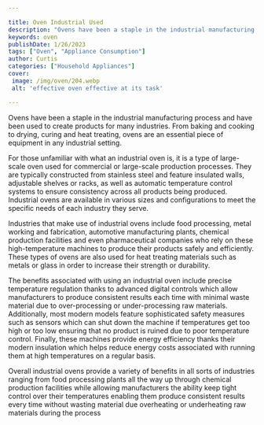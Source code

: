 ```yaml
---

title: Oven Industrial Used
description: "Ovens have been a staple in the industrial manufacturing process and have been used to create products for many industries. From b...continue on"
keywords: oven
publishDate: 1/26/2023
tags: ["Oven", "Appliance Consumption"]
author: Curtis
categories: ["Household Appliances"]
cover: 
 image: /img/oven/204.webp
 alt: 'effective oven effective at its task'

---
```


Ovens have been a staple in the industrial manufacturing process and have been used to create products for many industries. From baking and cooking to drying, curing and heat treating, ovens are an essential piece of equipment in any industrial setting.

For those unfamiliar with what an industrial oven is, it is a type of large-scale oven used for commercial or large-scale production processes. They are typically constructed from stainless steel and feature insulated walls, adjustable shelves or racks, as well as automatic temperature control systems to ensure consistency across all products being produced. Industrial ovens are available in various sizes and configurations to meet the specific needs of each industry they serve.

Industries that make use of industrial ovens include food processing, metal working and fabrication, automotive manufacturing plants, chemical production facilities and even pharmaceutical companies who rely on these high-temperature machines to produce their products safely and efficiently. These types of ovens are also used for heat treating materials such as metals or glass in order to increase their strength or durability. 

The benefits associated with using an industrial oven include precise temperature regulation thanks to advanced digital controls which allow manufacturers to produce consistent results each time with minimal waste material due to over-processing or under-processing raw materials. Additionally, most modern models feature sophisticated safety measures such as sensors which can shut down the machine if temperatures get too high or too low ensuring that no product is ruined due to poor temperature control. Finally, these machines provide energy efficiency thanks their modern insulation which helps reduce energy costs associated with running them at high temperatures on a regular basis. 

Overall industrial ovens provide a variety of benefits in all sorts of industries ranging from food processing plants all the way up through chemical production facilities while allowing manufacturers the ability keep tight control over their temperatures enabling them produce consistent results every time without wasting material due overheating or underheating raw materials during the process
